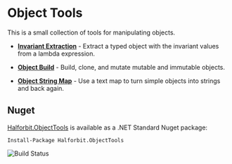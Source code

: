 # Object Tools

This is a small collection of tools for manipulating objects.

- **[Invariant Extraction](Halforbit.ObjectTools/InvariantExtraction/invariant-extraction.md)** - Extract a typed object with the invariant values from a lambda expression.

- **[Object Build](Halforbit.ObjectTools/ObjectBuild/object-build.md)** - Build, clone, and mutate mutable and immutable objects.

- **[Object String Map](Halforbit.ObjectTools/ObjectStringMap/object-string-map.md)** - Use a text map to turn simple objects into strings and back again. 

## Nuget

[Halforbit.ObjectTools](https://www.nuget.org/packages/Halforbit.ObjectTools/) is available as a .NET Standard Nuget package:
```
Install-Package Halforbit.ObjectTools
```

![Build Status](https://ci.appveyor.com/api/projects/status/n78uarw5an8bm535?svg=true)